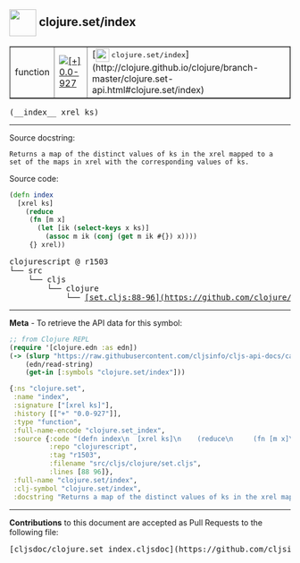 ## <img width="48px" valign="middle" src="http://i.imgur.com/Hi20huC.png"> clojure.set/index

 <table border="1">
<tr>

<td>function</td>
<td><a href="https://github.com/cljsinfo/cljs-api-docs/tree/0.0-927"><img valign="middle" alt="[+] 0.0-927" src="https://img.shields.io/badge/+-0.0--927-lightgrey.svg"></a> </td>
<td>
[<img height="24px" valign="middle" src="http://i.imgur.com/1GjPKvB.png"> <samp>clojure.set/index</samp>](http://clojure.github.io/clojure/branch-master/clojure.set-api.html#clojure.set/index)
</td>
</tr>
</table>

 <samp>
(__index__ xrel ks)<br>
</samp>

---




Source docstring:

```
Returns a map of the distinct values of ks in the xrel mapped to a
set of the maps in xrel with the corresponding values of ks.
```

Source code:

```clj
(defn index
  [xrel ks]
    (reduce
     (fn [m x]
       (let [ik (select-keys x ks)]
         (assoc m ik (conj (get m ik #{}) x))))
     {} xrel))
```

 <pre>
clojurescript @ r1503
└── src
    └── cljs
        └── clojure
            └── <ins>[set.cljs:88-96](https://github.com/clojure/clojurescript/blob/r1503/src/cljs/clojure/set.cljs#L88-L96)</ins>
</pre>


---

__Meta__ - To retrieve the API data for this symbol:

```clj
;; from Clojure REPL
(require '[clojure.edn :as edn])
(-> (slurp "https://raw.githubusercontent.com/cljsinfo/cljs-api-docs/catalog/cljs-api.edn")
    (edn/read-string)
    (get-in [:symbols "clojure.set/index"]))
```

```clj
{:ns "clojure.set",
 :name "index",
 :signature ["[xrel ks]"],
 :history [["+" "0.0-927"]],
 :type "function",
 :full-name-encode "clojure.set_index",
 :source {:code "(defn index\n  [xrel ks]\n    (reduce\n     (fn [m x]\n       (let [ik (select-keys x ks)]\n         (assoc m ik (conj (get m ik #{}) x))))\n     {} xrel))",
          :repo "clojurescript",
          :tag "r1503",
          :filename "src/cljs/clojure/set.cljs",
          :lines [88 96]},
 :full-name "clojure.set/index",
 :clj-symbol "clojure.set/index",
 :docstring "Returns a map of the distinct values of ks in the xrel mapped to a\nset of the maps in xrel with the corresponding values of ks."}

```

---

__Contributions__ to this document are accepted as Pull Requests to the following file:

 <pre>
[cljsdoc/clojure.set_index.cljsdoc](https://github.com/cljsinfo/cljs-api-docs/blob/master/cljsdoc/clojure.set_index.cljsdoc)
</pre>

